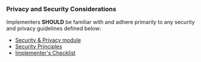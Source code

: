 ### Privacy and Security Considerations

Implementers **SHOULD** be familiar with and adhere primarily to any security and privacy guidelines defined below:
* [Security & Privacy module]({{site.data.fhir.path}}secpriv-module.html)
* [Security Principles]({{site.data.fhir.path}}security.html)
* [Implementer's Checklist]({{site.data.fhir.path}}safety.html)